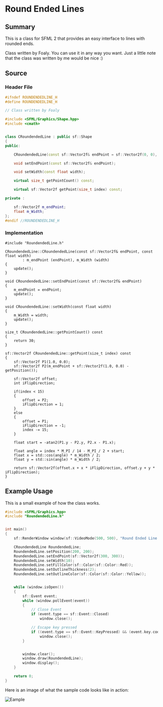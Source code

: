 # Round Ended Lines

## Summary

This is a class for SFML 2 that provides an easy interface to lines with rounded ends.

Class written by Foaly. You can use it in any way you want. Just a little note that the class was written by me would be nice :)


## Source
### Header File
```cpp
#ifndef ROUNDENDEDLINE_H
#define ROUNDENDEDLINE_H

// Class written by Foaly

#include <SFML/Graphics/Shape.hpp>
#include <cmath>


class CRoundendedLine : public sf::Shape
{
public:

    CRoundendedLine(const sf::Vector2f& endPoint = sf::Vector2f(0, 0), const float width = 1.0);

    void setEndPoint(const sf::Vector2f& endPoint);

    void setWidth(const float width);

    virtual size_t getPointCount() const;

    virtual sf::Vector2f getPoint(size_t index) const;

private :

    sf::Vector2f m_endPoint;
    float m_Width;
};
#endif //ROUNDENDEDLINE_H

```

### Implementation
```
#include "RoundendedLine.h"

CRoundendedLine::CRoundendedLine(const sf::Vector2f& endPoint, const float width)
        : m_endPoint (endPoint), m_Width (width)
{
    update();
}

void CRoundendedLine::setEndPoint(const sf::Vector2f& endPoint)
{
    m_endPoint = endPoint;
    update();
}

void CRoundendedLine::setWidth(const float width)
{
    m_Width = width;
    update();
}

size_t CRoundendedLine::getPointCount() const
{
    return 30;
}

sf::Vector2f CRoundendedLine::getPoint(size_t index) const
{
    sf::Vector2f P1(1.0, 0.0);
    sf::Vector2f P2(m_endPoint + sf::Vector2f(1.0, 0.0) - getPosition());

    sf::Vector2f offset;
    int iFlipDirection;

    if(index < 15)
    {
        offset = P2;
        iFlipDirection = 1;
    }
    else
    {
        offset = P1;
        iFlipDirection = -1;
        index -= 15;
    }

    float start = -atan2(P1.y - P2.y, P2.x - P1.x);

    float angle = index * M_PI / 14 - M_PI / 2 + start;
    float x = std::cos(angle) * m_Width / 2;
    float y = std::sin(angle) * m_Width / 2;

    return sf::Vector2f(offset.x + x * iFlipDirection, offset.y + y * iFlipDirection);
}
```
## Example Usage
This is a small example of how the class works.
```cpp
#include <SFML/Graphics.hpp>
#include "RoundendedLine.h"


int main()
{
    sf::RenderWindow window(sf::VideoMode(500, 500), "Round Ended Line Example");

    CRoundendedLine RoundendedLine;
    RoundendedLine.setPosition(200, 200);
    RoundendedLine.setEndPoint(sf::Vector2f(300, 300));
    RoundendedLine.setWidth(10);
    RoundendedLine.setFillColor(sf::Color(sf::Color::Red));
    RoundendedLine.setOutlineThickness(2);
    RoundendedLine.setOutlineColor(sf::Color(sf::Color::Yellow));


    while (window.isOpen())
    {
        sf::Event event;
        while (window.pollEvent(event))
        {
            // Close Event
            if (event.type == sf::Event::Closed)
                window.close();

            // Escape key pressed
            if ((event.type == sf::Event::KeyPressed) && (event.key.code == sf::Keyboard::Escape))
                window.close();
        }


        window.clear();
        window.draw(RoundendedLine);
        window.display();
    }

    return 0;
}
```
Here is an image of what the sample code looks like in action:

![Eample](http://img6.imagebanana.com/img/jie05egl/Unbenannt.png)